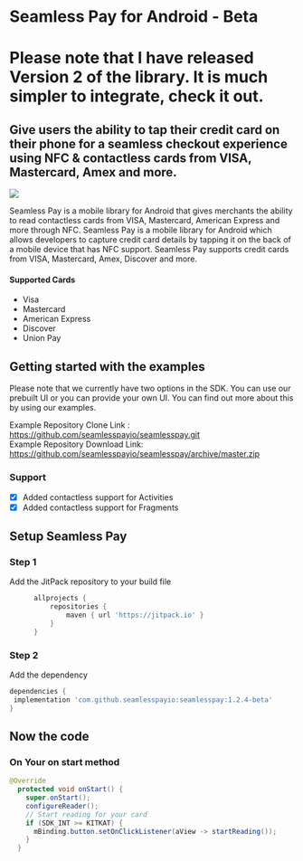 # Seamless Pay for Android - Beta
# Please note that I have released Version 2 of the library. It is much simpler to integrate, check it out.
## Give users the ability to tap their credit card on their phone for a seamless checkout experience using NFC & contactless cards from VISA, Mastercard, Amex and more.

[![](https://jitpack.io/v/seamlesspayio/seamlesspay.svg)](https://jitpack.io/#seamlesspayio/seamlesspay)

Seamless Pay is a mobile library for Android that gives merchants the ability to read contactless cards from VISA, Mastercard, American Express and more through NFC.
Seamless Pay is a mobile library for Android which allows developers to capture credit card details by tapping it on the back of a mobile device that has NFC support.
Seamless Pay supports credit cards from VISA, Mastercard, Amex, Discover and more.

#### Supported Cards
 - Visa
 - Mastercard
 - American Express
 - Discover
 - Union Pay

## Getting started with the examples
Please note that we currently have two options in the SDK. You can use our prebuilt UI or you can provide your own UI.
You can find out more about this by using our examples.

Example Repository Clone Link : https://github.com/seamlesspayio/seamlesspay.git </br>
Example Repository Download Link: https://github.com/seamlesspayio/seamlesspay/archive/master.zip

### Support

- [x] Added contactless support for Activities
- [x] Added contactless support for Fragments

## Setup Seamless Pay

### Step 1
Add the JitPack repository to your build file
```groovy
      allprojects {
          repositories {
              maven { url 'https://jitpack.io' }
          }
      }
```

### Step 2
Add the dependency
```groovy
dependencies {
 implementation 'com.github.seamlesspayio:seamlesspay:1.2.4-beta'
}
```

## Now the code
### On Your on start method
```Java
@Override
  protected void onStart() {
    super.onStart();
    configureReader();
    // Start reading for your card
    if (SDK_INT >= KITKAT) {
      mBinding.button.setOnClickListener(aView -> startReading());
    }
  }
```
